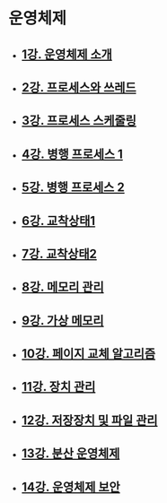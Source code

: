 # 운영체제

- ## [1강. 운영체제 소개](./chapter1.md)

- ## [2강. 프로세스와 쓰레드](./chapter2.md)

- ## [3강. 프로세스 스케줄링](./chapter3.md)

- ## [4강. 병행 프로세스 1](./chapter4.md)

- ## [5강. 병행 프로세스 2](./chapter5.md)

- ## [6강. 교착상태1](./chapter6.md)

- ## [7강. 교착상태2](./chapter7.md)

- ## [8강. 메모리 관리](./chapter8.md)

- ## [9강. 가상 메모리](./chapter9.md)

- ## [10강. 페이지 교체 알고리즘](./chapter10.md)

- ## [11강. 장치 관리](./chapter11.md)

- ## [12강. 저장장치 및 파일 관리](./chapter12.md)

- ## [13강. 분산 운영체제](./chapter13.md)

- ## [14강. 운영체제 보안](./chapter14.md)
